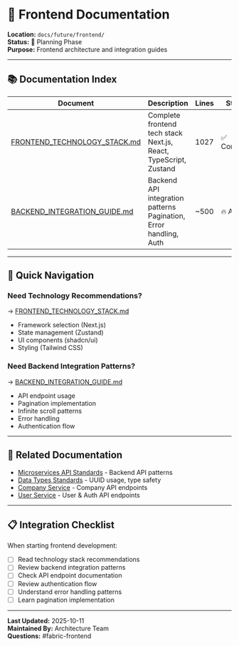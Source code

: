 # 🎨 Frontend Documentation

**Location:** `docs/future/frontend/`  
**Status:** 🔮 Planning Phase  
**Purpose:** Frontend architecture and integration guides

---

## 📚 Documentation Index

| Document                                                       | Description                                                           | Lines | Status      |
| -------------------------------------------------------------- | --------------------------------------------------------------------- | ----- | ----------- |
| [FRONTEND_TECHNOLOGY_STACK.md](./FRONTEND_TECHNOLOGY_STACK.md) | Complete frontend tech stack<br/>Next.js, React, TypeScript, Zustand  | 1027  | ✅ Complete |
| [BACKEND_INTEGRATION_GUIDE.md](./BACKEND_INTEGRATION_GUIDE.md) | Backend API integration patterns<br/>Pagination, Error handling, Auth | ~500  | 🔥 Active   |

---

## 🎯 Quick Navigation

### Need Technology Recommendations?

→ [FRONTEND_TECHNOLOGY_STACK.md](./FRONTEND_TECHNOLOGY_STACK.md)

- Framework selection (Next.js)
- State management (Zustand)
- UI components (shadcn/ui)
- Styling (Tailwind CSS)

### Need Backend Integration Patterns?

→ [BACKEND_INTEGRATION_GUIDE.md](./BACKEND_INTEGRATION_GUIDE.md)

- API endpoint usage
- Pagination implementation
- Infinite scroll patterns
- Error handling
- Authentication flow

---

## 🔗 Related Documentation

- [Microservices API Standards](../../development/MICROSERVICES_API_STANDARDS.md) - Backend API patterns
- [Data Types Standards](../../development/DATA_TYPES_STANDARDS.md) - UUID usage, type safety
- [Company Service](../../services/company-service.md) - Company API endpoints
- [User Service](../../services/user-service.md) - User & Auth API endpoints

---

## 📋 Integration Checklist

When starting frontend development:

- [ ] Read technology stack recommendations
- [ ] Review backend integration patterns
- [ ] Check API endpoint documentation
- [ ] Review authentication flow
- [ ] Understand error handling patterns
- [ ] Learn pagination implementation

---

**Last Updated:** 2025-10-11  
**Maintained By:** Architecture Team  
**Questions:** #fabric-frontend
